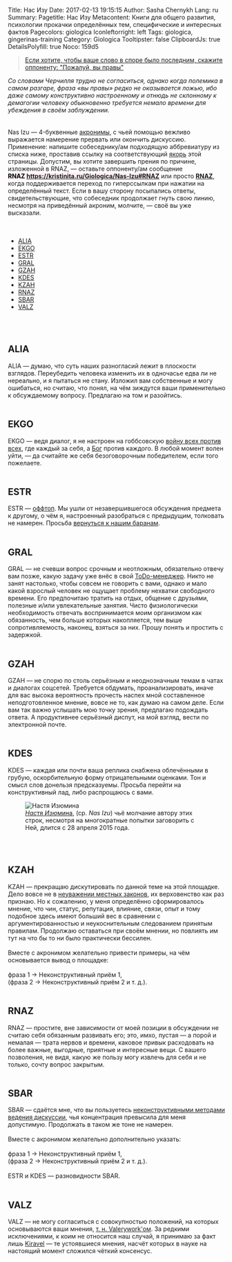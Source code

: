 Title: Нас Изу
Date: 2017-02-13 19:15:15
Author: Sasha Chernykh
Lang: ru
Summary:
Pagetitle: Нас Изу
Metacontent: Книги для общего развития, психологии прокачки определённых тем, специфические и интересных фактов
Pagecolors: giologica
Iconleftorright: left
Tags: giologica, gingerinas-training
Category: Giologica
Tooltipster: false
ClipboardJs: true
DetailsPolyfill: true
Noco: 159d5

<blockquote><a href="http://www.companion.ua/articles/content?id=7178" target="_blank" title="Цитата Черчилля">Если хотите, чтобы ваше слово в споре было последним, скажите оппоненту: "Пожалуй, вы правы"</a>
</blockquote>
<em>Со словами Черчилля трудно не согласиться, однако когда полемика в самом разгаре, фраза «вы правы» редко не оказывается ложью, ибо даже самому конструктивно настроенному и отнюдь не склонному к демагогии человеку обыкновенно требуется немало времени для убеждения в своём заблуждении.</em>
<br />
<br />
<br /> Nas Izu — 4-буквенные <a href="http://enc-dic.com/fwords/Akronim-1543.html" target="_blank" title="Определение акронима">акронимы</a>, с чьей помощью вежливо выражается намерение прервать или окончить дискуссию. Применение: напишите собеседнику/ам подходящую аббревиатуру из списка ниже, проставив ссылку на соответствующий <a href="http://htmlbook.ru/samhtml/yakorya" target="_blank" title="Якорь HTML">якорь</a> этой страницы. Допустим, вы хотите завершить прения по причине, изложенной в RNAZ, — оставьте оппоненту/ам сообщение
<br />
<span style="background-color: lavenderblush; color: black; font-weight: bold;">RNAZ&nbsp;<a href="https://kristinita.ru/Giologica/Nas-Izu#RNAZ" target="_blank" title="Ссылка на RNAZ">https://kristinita.ru/Giologica/Nas-Izu#RNAZ</a></span> или просто <a href="https://kristinita.ru/Giologica/Nas-Izu#RNAZ" target="_blank"><b>RNAZ</b></a>, когда поддерживается переход по гиперссылкам при нажатии на определённый текст. Если в вашу сторону посыпались ответы, свидетельствующие, что собеседник продолжает гнуть свою линию, несмотря на приведённый акроним, молчите, — своё вы уже высказали.
<br />
<br />
<br />
<ul>
	<li><a href="#ALIA">ALIA</a>
	</li>
	<li><a href="#EKGO">EKGO</a>
	</li>
	<li><a href="#ESTR">ESTR</a>
	</li>
	<li><a href="#GRAL">GRAL</a>
	</li>
	<li><a href="#GZAH">GZAH</a>
	</li>
	<li><a href="#KDES">KDES</a>
	</li>
	<li><a href="#KZAH">KZAH</a>
	</li>
	<li><a href="#RNAZ">RNAZ</a>
	</li>
	<li><a href="#SBAR">SBAR</a>
	</li>
	<li><a href="#VALZ">VALZ</a>
	</li>
</ul>
<br />
<br />
<h2 id="ALIA">ALIA</h2>
<SashaDot>ALIA</SashaDot> — думаю, что суть наших разногласий лежит в плоскости взглядов. Переубедить человека изменить их в одночасье едва ли не нереально, и я пытаться не стану. Изложил вам собственные и могу ошибаться, но считаю, что понял, на чём зиждутся ваши применительно к обсуждаемому вопросу. Предлагаю на том и разойтись.
<br />
<br />
<h2 id="EKGO">EKGO</h2>
<SashaDot>EKGO</SashaDot> — ведя диалог, я не настроен на гоббсовскую <a href="http://iph.ras.ru/enc_eth/103.html" target="_blank" title="Определение «войны всех против всех»">войну всех против всех</a>, где каждый за себя, а <a href="https://vk.com/hair_in_the_wind" target="_blank" title="Бог">Бог</a> против каждого. В любой момент волен уйти, — да считайте же себя безоговорочным победителем, если того пожелаете.
<br />
<br />
<h2 id="ESTR">ESTR</h2>
<SashaDot>ESTR</SashaDot> — <a href="http://www.wikireality.ru/wiki/%D0%9E%D1%84%D1%84%D1%82%D0%BE%D0%BF%D0%B8%D0%BA" target="_blank" title="Определение оффтопа">оффтоп</a>. Мы ушли от незавершившегося обсуждения предмета к другому, о чём я, настроенный разобраться с предыдущим, толковать не намерен. Просьба <a href="http://dic.academic.ru/dic.nsf/proverbs/11543/Вернёмся" target="_blank" title="Вернёмся к нашим баранам">вернуться к нашим баранам</a>.
<br />
<br />
<h2 id="GRAL">GRAL</h2>
<SashaDot>GRAL</SashaDot> — не счевши вопрос срочным и неотложным, обязательно отвечу вам позже, какую задачу уже внёс в свой <a href="http://www.3dnews.ru/920530" target="_blank" title="Определение ToDo-менеджера">ToDo-менеджер</a>. Никто не занят настолько, чтобы совсем не говорить с вами, однако и мало какой взрослый человек не ощущает проблему нехватки свободного времени. Его предпочитаю тратить на отдых, общение с друзьями, полезные и/или увлекательные занятия. Чисто физиологически необходимость отвечать воспринимается моим организмом как обязанность, чем больше которых накопляется, тем выше сопротивляемость, наконец, взяться за них. Прошу понять и простить с задержкой.
<br />
<br />
<h2 id="GZAH">GZAH</h2>
<SashaDot>GZAH</SashaDot> — не спорю по столь серьёзным и неоднозначным темам в чатах и диалогах соцсетей. Требуется обдумать, проанализировать, иначе для вас высока вероятность прочесть наспех мной составленное неподготовленное мнение, вовсе не то, как думаю на самом деле. Если вам так важно услышать мою точку зрения, предлагаю подождать ответа. А продуктивнее серьёзный диспут, на мой взгляд, вести по электронной почте.
<br />
<br />
<h2 id="KDES">KDES</h2>
<SashaDot>KDES</SashaDot> — каждая или почти ваша реплика снабжена облечёнными в грубую, оскорбительную форму отрицательными оценками. Тон и смысл слов донельзя предсказуемы. Просьба перейти на конструктивный лад, либо распрощаюсь с вами.
<br />
<figure class="SashaSign">
	<img src="{filename}/images/giologica/Настя_Изюмина.jpg" alt="Настя Изюмина" oncontextmenu="return false;">
	<figcaption><a href="https://vk.com/id3340728" target="_blank" title="Настя Изюмина"><em>Нас</em>тя <em>Изю</em>мина</a>, (ср. <em>Nas Izu</em>) чьё молчание автору этих строк, несмотря на многократные попытки заговорить с Ней, длится с 28 апреля 2015 года.</figcaption>
</figure>
<br clear="all">
<br />
<h2 id="KZAH">KZAH</h2>
<SashaDot>KZAH</SashaDot> — прекращаю дискутировать по данной теме на этой площадке. Дело вовсе не в <a href="http://enc-dic.com/michelson/V-chuzho-monastr-so-svoim-ustavom-ne-hodjat-1082.html" target="_blank" title="В чужой монастырь со своим уставом не ходят">неуважении местных законов</a>, их верховенство как раз признаю. Но к сожалению, у меня определённо сформировалось мнение, что чин, статус, репутация, влияние, связи, опыт и тому подобное здесь имеют больший вес в сравнении с аргументированностью и неукоснительным следованием принятым правилам. Продолжаю оставаться при своём мнении, но повлиять им тут на что бы то ни было практически бессилен.
<br />
<br /> Вместе с акронимом желательно привести примеры, на чём основывается вывод о площадке:
<br />
<br /> фраза 1 → Неконструктивный приём 1,
<br /> (фраза 2 → Неконструктивный приём 2 и т. д.).
<br />
<br />
<h2 id="RNAZ">RNAZ</h2>
<SashaDot>RNAZ</SashaDot> — простите, вне зависимости от моей позиции в обсуждении не считаю себя обязанным развивать его; это, имхо, пустая — а порой и немалая — трата нервов и времени, каковое привык расходовать на более важные, выгодные, приятные и интересные вещи. С вашего позволения, не видя, какую же пользу могу извлечь для себя и не только, сочту вопрос закрытым.
<br />
<br />
<h2 id="SBAR">SBAR</h2>
<SashaDot>SBAR</SashaDot> — сдаётся мне, что вы пользуетесь <a href="http://web.archive.org/web/20160306044838/http://xpomo.com/ruskolan/tolpa/demagog.htm">неконструктивными методами ведения дискуссии</a>, чья концентрация превысила для меня допустимую. Продолжать в таком же тоне не намерен.
<br />
<br /> Вместе с акронимом желательно дополнительно указать:
<br />
<br /> фраза 1 → Неконструктивный приём 1,
<br /> (фраза 2 → Неконструктивный приём 2 и т. д.).
<br />
<br />
<SashaDot>ESTR</SashaDot> и
<SashaDot>KDES</SashaDot> — разновидности
<SashaDot>SBAR</SashaDot>.
<br />
<br />
<h2 id="VALZ">VALZ</h2>
<SashaDot>VALZ</SashaDot> — не могу согласиться с совокупностью положений, на которых основываются ваши мнения, <a href="{filename}/Giologica/Valerywork-Kiravel.md" target="_blank" title="Вэлериворк">т. н. Valerywork'ом</a>. За редкими исключениями, к коим не относится наш случай, я принимаю за факт лишь <a href="{filename}/Giologica/Valerywork-Kiravel.md" target="_blank" title="Киравэл">Kiravel</a> — те устоявшиеся мнения, насчёт которых в науке на настоящий момент сложился чёткий консенсус.

